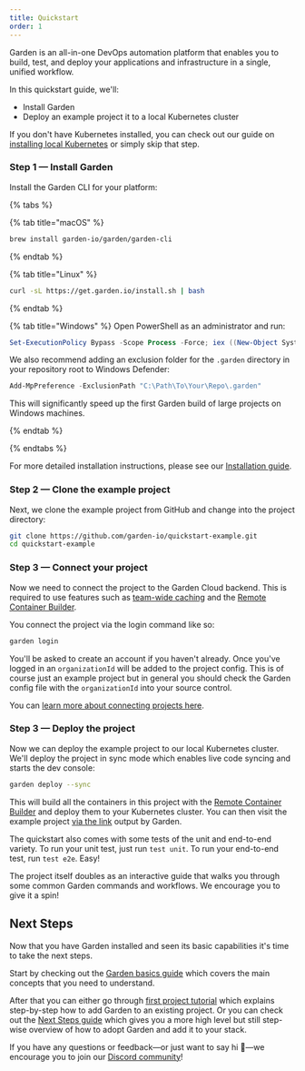 ```yaml
---
title: Quickstart
order: 1
---
```


Garden is an all-in-one DevOps automation platform that enables you to build, test, and deploy your applications and infrastructure in a single, unified workflow.

In this quickstart guide, we'll:

* Install Garden
* Deploy an example project it to a local Kubernetes cluster

If you don't have Kubernetes installed, you can check out our guide on [installing local Kubernetes](../guides/install-local-kubernetes.md) or simply skip that step.

### Step 1 — Install Garden

Install the Garden CLI for your platform:

{% tabs %}

{% tab title="macOS" %}

```sh
brew install garden-io/garden/garden-cli
```

{% endtab %}

{% tab title="Linux" %}

```sh
curl -sL https://get.garden.io/install.sh | bash
```

{% endtab %}

{% tab title="Windows" %}
Open PowerShell as an administrator and run:

```PowerShell
Set-ExecutionPolicy Bypass -Scope Process -Force; iex ((New-Object System.Net.WebClient).DownloadString('https://raw.githubusercontent.com/garden-io/garden/master/support/install.ps1'))
```

We also recommend adding an exclusion folder for the `.garden` directory in your repository root to Windows Defender:

```powershell
Add-MpPreference -ExclusionPath "C:\Path\To\Your\Repo\.garden"
```

This will significantly speed up the first Garden build of large projects on Windows machines.

{% endtab %}

{% endtabs %}

For more detailed installation instructions, please see our [Installation guide](../guides/installation.md).

### Step 2 — Clone the example project

Next, we clone the example project from GitHub and change into the project directory:

```sh
git clone https://github.com/garden-io/quickstart-example.git
cd quickstart-example
```

### Step 3 — Connect your project

Now we need to connect the project to the Garden Cloud backend. This is required to use features such as [team-wide caching](../features/team-caching.md) and the [Remote Container Builder](../features/remote-container-builder.md).

You connect the project via the login command like so:

```sh
garden login
```

You'll be asked to create an account if you haven't already. Once you've logged in an `organizationId` will be added to the project config. This is of course just an example project but in general you should check the Garden config file with the `organizationId` into your source control.

You can [learn more about connecting projects here](../guides/connecting-project.md).

### Step 3 — Deploy the project

Now we can deploy the example project to our local Kubernetes cluster. We'll deploy the project in sync mode which enables live code syncing and starts the dev console:

```sh
garden deploy --sync
```

This will build all the containers in this project with the [Remote Container Builder](../features/remote-container-builder.md) and deploy them to your Kubernetes cluster. You can then visit the example project [via the link](http://vote.local.demo.garden/) output by Garden.

The quickstart also comes with some tests of the unit and end-to-end variety. To run your unit test, just run `test unit`. To run your end-to-end test, run `test e2e`. Easy!

The project itself doubles as an interactive guide that walks you through some common Garden commands and workflows. We encourage you to give it a spin!

## Next Steps

Now that you have Garden installed and seen its basic capabilities it's time to take the next steps.

Start by checking out the [Garden basics guide](./basics.md) which covers the main concepts that you need to understand.

After that you can either go through [first project tutorial](../tutorials/your-first-project/) which explains step-by-step how to add Garden to an existing project. Or you can check out the [Next Steps guide](./next-steps.md) which gives you a more high level but still step-wise overview of how to adopt Garden and add it to your stack.

If you have any questions or feedback—or just want to say hi 🙂—we encourage you to join our [Discord community](https://go.garden.io/discord)!
